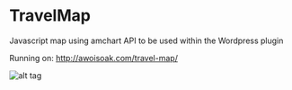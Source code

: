 # TravelMap
Javascript map using amchart API to be used within the Wordpress plugin

Running on: http://awoisoak.com/travel-map/

![alt tag](http://awoisoak.com/public/res/TravelMap.png)
